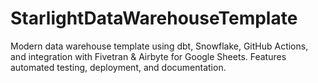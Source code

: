 # StarlightDataWarehouseTemplate
Modern data warehouse template using dbt, Snowflake, GitHub Actions, and integration with Fivetran &amp; Airbyte for Google Sheets. Features automated testing, deployment, and documentation.
